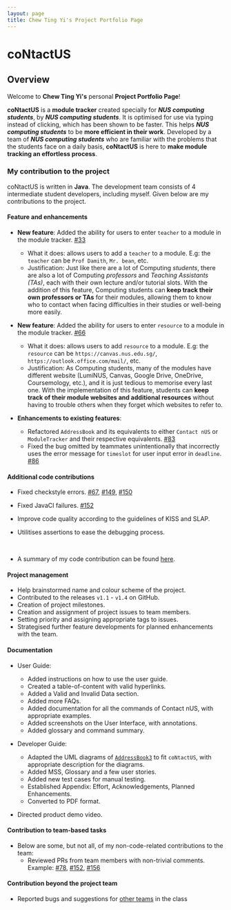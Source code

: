 ```yaml
---
layout: page
title: Chew Ting Yi's Project Portfolio Page
---
```


# coNtactUS

## Overview

Welcome to **Chew Ting Yi's** personal **Project Portfolio Page**!

**coNtactUS** is a **module tracker** created specially for ***NUS computing students***, by ***NUS computing
students***. It is optimised for use via typing instead of clicking, which has been shown to be faster. This helps
***NUS computing students*** to be **more efficient in their work**. Developed by a team of ***NUS computing students***
who are familiar with the problems that the students face on a daily basis, **coNtactUS** is here to **make module
tracking an effortless process**.

### My contribution to the project

coNtactUS is written in **Java**. The development team consists of 4 intermediate student developers, including myself. 
Given below are my contributions to the project.


<div style="page-break-after: always;"></div>


#### Feature and enhancements

* **New feature**: Added the ability for users to enter `teacher` to a module in the module tracker.
[#33](https://github.com/AY2223S2-CS2103T-W10-1/tp/pull/33)
  * What it does: allows users to add a `teacher` to a module. E.g: the `teacher` can be `Prof Damith`, `Mr. bean`, etc.
  * Justification: Just like there are a lot of Computing _students_, there are also a lot of Computing _professors_ and
  _Teaching Assistants (TAs)_, each with their own lecture and/or tutorial slots. With the addition of this feature,
  Computing students can **keep track their own professors or TAs** for their modules, allowing them to know who to
  contact when facing difficulties in their studies or well-being more easily.

* **New feature**: Added the ability for users to enter `resource` to a module in the module tracker.
[#66](https://github.com/AY2223S2-CS2103T-W10-1/tp/pull/66)
  * What it does: allows users to add `resource` to a module. E.g: the `resource` can be `https://canvas.nus.edu.sg/`,
  `https://outlook.office.com/mail/`, etc.
  * Justification: As Computing students, many of the modules have different website (LumiNUS, Canvas, Google Drive,
  OneDrive, Coursemology, etc.), and it is just tedious to memorise every last one. With the implementation of this
  feature, students can **keep track of their module websites and additional resources** without having to trouble
  others when they forget which websites to refer to.

* **Enhancements to existing features**:
  * Refactored `AddressBook` and its equivalents to either `Contact nUS` or `ModuleTracker` and their respective
    equivalents. [#83](https://github.com/AY2223S2-CS2103T-W10-1/tp/pull/83)
  * Fixed the bug omitted by teammates unintentionally that incorrectly uses the error message for `timeslot` for
  user input error in `deadline`. [#86](https://github.com/AY2223S2-CS2103T-W10-1/tp/pull/86)
 

#### Additional code contributions
* Fixed checkstyle errors. [#67](https://github.com/AY2223S2-CS2103T-W10-1/tp/pull/67),
[#149](https://github.com/AY2223S2-CS2103T-W10-1/tp/pull/149),
[#150](https://github.com/AY2223S2-CS2103T-W10-1/tp/pull/150)

* Fixed JavaCI failures. [#152](https://github.com/AY2223S2-CS2103T-W10-1/tp/pull/152)

* Improve code quality according to the guidelines of KISS and SLAP.

* Utilitises assertions to ease the debugging process.

<br>

* A summary of my code contribution can be found [here](https://nus-cs2103-ay2223s2.github.io/tp-dashboard/?search=tingyic&sort=groupTitle&sortWithin=title&timeframe=commit&mergegroup=&groupSelect=groupByRepos&breakdown=true&checkedFileTypes=docs~functional-code~test-code~other&since=2023-02-17&tabOpen=true&tabType=authorship&tabAuthor=tingyic&tabRepo=AY2223S2-CS2103T-W10-1%2Ftp%5Bmaster%5D&authorshipIsMergeGroup=false&authorshipFileTypes=docs~functional-code~test-code&authorshipIsBinaryFileTypeChecked=false&authorshipIsIgnoredFilesChecked=false).

#### Project management
* Help brainstormed name and colour scheme of the project.
* Contributed to the releases `v1.1` - `v1.4` on GitHub.
* Creation of project milestones.
* Creation and assignment of project issues to team members.
* Setting priority and assigning appropriate tags to issues.
* Strategised further feature developments for planned enhancements with the team.


<div style="page-break-after: always;"></div>


#### Documentation

* User Guide:
  * Added instructions on how to use the user guide.
  * Created a table-of-content with valid hyperlinks.
  * Added a Valid and Invalid Data section.
  * Added more FAQs.
  * Added documentation for all the commands of Contact nUS, with appropriate examples.
  * Added screenshots on the User Interface, with annotations.
  * Added glossary and command summary.

* Developer Guide:
  * Adapted the UML diagrams of
  [`AddressBook3`](https://github.com/nus-cs2103-AY2223S2/tp/blob/master/docs/DeveloperGuide.md) to fit `coNtactUS`,
  with appropriate description for the diagrams.
  * Added MSS, Glossary and a few user stories.
  * Added new test cases for manual testing.
  * Established Appendix: Effort, Acknowledgements, Planned Enhancements.
  * Converted to PDF format.

* Directed product demo video.

#### Contribution to team-based tasks

* Below are some, but not all, of my non-code-related contributions to the team:
  * Reviewed PRs from team members with non-trivial comments. Example:
  [#78](https://github.com/AY2223S2-CS2103T-W10-1/tp/pull/78),
  [#152](https://github.com/AY2223S2-CS2103T-W10-1/tp/pull/152),
  [#156](https://github.com/AY2223S2-CS2103T-W10-1/tp/pull/156)

#### Contribution beyond the project team

* Reported bugs and suggestions for [other teams](https://github.com/tingyic/ped/issues) in the class
